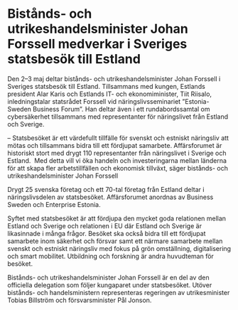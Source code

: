# Bistånds- och utrikeshandelsminister Johan Forssell medverkar i Sveriges statsbesök till Estland

Den 2–3 maj deltar bistånds- och utrikeshandelsminister Johan Forssell i Sveriges statsbesök till Estland. Tillsammans med kungen, Estlands president Alar Karis och Estlands IT- och ekonomiminister, Tiit Riisalo, inledningstalar statsrådet Forssell vid näringslivsseminariet ”Estonia-Sweden Business Forum”. Han deltar även i ett rundabordssamtal om cybersäkerhet tillsammans med representanter för näringslivet från Estland och Sverige.

– Statsbesöket är ett värdefullt tillfälle för svenskt och estniskt näringsliv att mötas och tillsammans bidra till ett fördjupat samarbete. Affärsforumet är historiskt stort med drygt 110 representanter från näringslivet i Sverige och Estland.  Med detta vill vi öka handeln och investeringarna mellan länderna för att skapa fler arbetstillfällen och ekonomisk tillväxt, säger bistånds- och utrikeshandelsminister Johan Forssell

Drygt 25 svenska företag och ett 70-tal företag från Estland deltar i näringslivsdelen av statsbesöket. Affärsforumet anordnas av Business Sweden och Enterprise Estonia.

Syftet med statsbesöket är att fördjupa den mycket goda relationen mellan Estland och Sverige och relationen i EU där Estland och Sverige är likasinnade i många frågor. Besöket ska också bidra till ett fördjupat samarbete inom säkerhet och försvar samt ett närmare samarbete mellan svenskt och estniskt näringsliv med fokus på grön omställning, digitalisering och smart mobilitet. Utbildning och forskning är andra huvudteman för besöket.

Bistånds- och utrikeshandelsminister Johan Forssell är en del av den officiella delegation som följer kungaparet under statsbesöket. Utöver bistånds- och handelsministern representeras regeringen av utrikesminister Tobias Billström och försvarsminister Pål Jonson.
